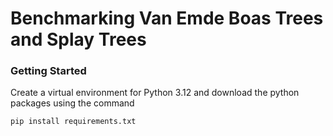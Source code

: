 # Benchmarking Van Emde Boas Trees and Splay Trees

### Getting Started

Create a virtual environment for Python 3.12 and download the python packages using the command 
```
pip install requirements.txt
```


